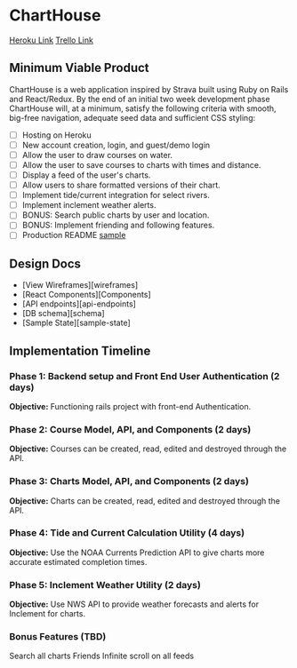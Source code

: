 # ChartHouse

[Heroku Link][heroku]
[Trello Link][trello]

[heroku]: http://www.herokuapp.com
[trello]: https://trello.com/b/ChartHouse

## Minimum Viable Product

ChartHouse is a web application inspired by Strava built using Ruby on Rails and React/Redux.
By the end of an initial two week development phase ChartHouse will, at a minimum, satisfy the
following criteria with smooth, big-free navigation, adequate seed data and sufficient CSS styling:

- [ ] Hosting on Heroku
- [ ] New account creation, login, and guest/demo login
- [ ] Allow the user to draw courses on water.
- [ ] Allow the user to save courses to charts with times and distance.
- [ ] Display a feed of the user's charts.
- [ ] Allow users to share formatted versions of their chart.
- [ ] Implement tide/current integration for select rivers.
- [ ] Implement inclement weather alerts.
- [ ] BONUS: Search public charts by user and location.
- [ ] BONUS: Implement friending and following features.
- [ ] Production README [sample](docs/production_readme.md)

## Design Docs

* [View Wireframes][wireframes]
* [React Components][Components]
* [API endpoints][api-endpoints]
* [DB schema][schema]
* [Sample State][sample-state]

## Implementation Timeline

### Phase 1: Backend setup and Front End User Authentication (2 days)

**Objective:** Functioning rails project with front-end Authentication.

### Phase 2: Course Model, API, and Components (2 days)

**Objective:** Courses can be created, read, edited and destroyed through the API.

### Phase 3: Charts Model, API, and Components (2 days)

**Objective:** Charts can be created, read, edited and destroyed through the API.

### Phase 4: Tide and Current Calculation Utility (4 days)

**Objective:** Use the NOAA Currents Prediction API to give charts more accurate estimated completion times.

### Phase 5: Inclement Weather Utility (2 days)

**Objective:** Use NWS API to provide weather forecasts and alerts for Inclement for charts.

### Bonus Features (TBD)

Search all charts
Friends
Infinite scroll on all feeds
